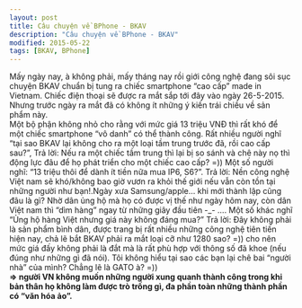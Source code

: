 ```yaml
---
layout: post
title: Câu chuyện về BPhone - BKAV
description: "Câu chuyện về BPhone - BKAV"
modified: 2015-05-22
tags: [BKAV, BPhone]
---
```

>
Mấy ngày nay, à không phải, mấy tháng nay rồi giới công nghệ đang sôi sục chuyện BKAV chuẩn bị tung ra chiếc smartphone “cao cấp” made in Vietnam. Chiếc điện thoại sẽ được ra mắt sắp tới đây vào ngày 26-5-2015. Nhưng trước ngày ra mắt đã có không ít những ý kiến trái chiều về sản phẩm này.
<br>
<img src="http://c1.f5.img.vnecdn.net/2015/05/18/Bphone-02-1325-1431964146.jpg" alt="">
<br>
Một bộ phận không nhỏ cho rằng với mức giá 13 triệu VNĐ thì rất khó để một chiếc smartphone “vô danh” có thể thành công. Rất nhiều người nghĩ “tại sao BKAV lại không cho ra một loại tầm trung trước đã, rồi cao cấp sau?”, Trả lời: Nếu ra một chiếc tầm trung thì lại bị so sánh và chê này nọ thì động lực đâu để họ phát triển cho một chiếc cao cấp? =)) Một số người nghĩ: “13 triệu thôi để dành ít tiền nữa mua IP6, S6?”. Trả lời: Nền công nghệ Việt nam sẽ khó/không bao giờ vươn ra khỏi thế giới nếu vẫn còn tồn tại những người như bạn!.Ngày xưa Samsung/apple… khi mới thành lập cũng đâu là gì? Nhờ dân ủng hộ mà họ có được vị thế như ngày hôm nay, còn dân Việt nam thì “dìm hàng” ngay từ những giây đầu tiên -_- …. Một số khác nghĩ “Ủng hộ hàng Việt nhưng giá này không đáng mua?” Trả lời: Đây không phải là sản phẩm bình dân, được trang bị rất nhiều những công nghệ tiên tiến hiện nay, chả lẽ bắt BKAV phải ra mắt loại cỡ như 1280 sao? =)) cho nên mức giá đấy không phải là đắt mà là rất phù hợp với thông số đã khoe (nếu đúng như những gì đã nói). 
Tôi không hiểu tại sao các bạn lại chê bai “người nhà” của mình? Chẳng lẽ là GATO à? =)) <br>
**=> người VN không muốn những người xung quanh thành công trong khi bản thân họ  không làm được trò trống gì, đa phần toàn những thành phần có “văn hóa ảo”.**

